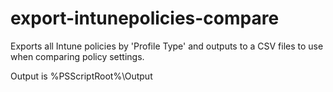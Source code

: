 # export-intunepolicies-compare
Exports all Intune policies by 'Profile Type' and outputs to a CSV files to use when comparing policy settings.

Output is %PSScriptRoot%\Output
